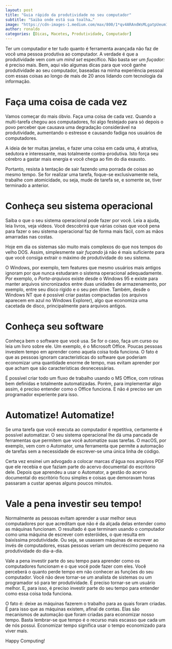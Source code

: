 ```yaml
---
layout: post
title: "Guia rápido da produtividade no seu computador"
subtitle: "Saiba onde está sua toalha…"
image: "https://cdn-images-1.medium.com/max/800/1*qv4ARAndWsMLgatpUeum1g.jpeg"
author: ronaldo
categories: [Dicas, Macetes, Produtividade, Computador]
---
```


Ter um computador e ter tudo quanto é ferramenta avançada não
faz de você uma pessoa produtiva ao computador. A verdade é que a
produtividade vem com um *mind set* específico. Não basta ser um
*fuçador:* é preciso mais. Bem, aqui vão algumas dicas para que você
ganhe produtividade ao seu computador, baseadas na minha experiência
pessoal com essas coisas ao longo de mais de 20 anos lidando com
tecnologia da informação.

# Faça uma coisa de cada vez

Vamos começar do mais óbvio. Faça uma coisa de cada vez. Quando a
multi-tarefa chegou aos computadores, foi algo festejado para só depois
o povo perceber que causava uma degradação considerável na
produtividade, aumentando o estresse e causando fadiga nos usuários de
computadores.

A ideia de ter muitas janelas, e fazer uma coisa em cada uma, é
atrativa, sedutora e interessante, mas totalmente contra-produtiva. Isto
força seu cérebro a gastar mais energia e você chega ao fim do dia
exausto.

Portanto, resista à tentação de sair fazendo uma porrada de coisas ao
mesmo tempo. Se for realizar uma tarefa, foque-se exclusivamente nela,
trabalhe com atomicidade, ou seja, mude de tarefa se, e somente se,
tiver terminado a anterior.

# Conheça seu sistema operacional

Saiba o que o seu sistema operacional pode fazer por você. Leia a ajuda,
leia livros, veja vídeos. Você descobrirá que várias coisas que você
pena para fazer o seu sistema operacional faz de forma mais fácil, com
as mãos amarradas nas costas.

Hoje em dia os sistemas são muito mais complexos do que nos tempos do
velho DOS. Assim, simplesmente sair *fuçando* já não é mais suficiente
para que você consiga extrair o máximo de produtividade do seu sistema.

O Windows, por exemplo, tem features que mesmo usuários mais antigos
ignoram por que nunca estudaram o sistema operacional adequadamente. Por
exemplo, o *Porta-arquivos* existe desde o Windows 95 e existe para
manter arquivos sincronizados entre duas unidades de armazenamento, por
exemplo, entre seu disco rígido e o seu pen drive. Também, desde o
Windows NT que é possível criar pastas compactadas (os arquivos aparecem
em azul no Windows Explorer), algo que economiza uma cacetada de disco,
principalmente para arquivos antigos.

# Conheça seu software

Conheça bem o software que você usa. Se for o caso, faça um curso ou
leia um livro sobre ele. Um exemplo, é o Microsoft Office. Poucas
pessoas investem tempo em aprender como aquela coisa toda funciona. O
fato é que as pessoas ignoram características do software que poderiam
economizar uma quantidade enorme de tempo, mas evitam aprender por que
acham que são características desnecessárias.

É possível criar todo um fluxo de trabalho usando o MS Office, com
rotinas bem definidas e totalmente automatizadas. Porém, para
implementar algo assim, é preciso entender como o Office funciona. E não
é preciso ser um programador experiente para isso.

# Automatize! Automatize!

Se uma tarefa que você executa ao computador é repetitiva, certamente é
possível automatizar. O seu sistema operacional lhe dá uma pancada de
ferramentas que permitem que você automatize suas tarefas. O macOS, por
exemplo, vem com o Automator, uma ferramenta que permite a automação de
tarefas sem a necessidade de escrever-se uma única linha de código.

Certa vez ensinei um advogado a colocar marcas d'água nos arquivos PDF
que ele recebia e que faziam parte do acervo documental do escritório
dele. Depois que aprendeu a usar o Automator, a gestão do acervo
documental do escritório ficou simples e coisas que demoravam horas
passaram a custar apenas alguns poucos minutos.

# Vale a pena investir seu tempo!

Normalmente as pessoas evitam aprender a usar melhor seus computadores
por que acreditam que não é da alçada delas entender como as máquinas
funcionam. O resultado é que terminam usando o computador como uma
máquina de escrever com esteróides, o que resulta em baixíssima
produtividade. Ou seja, se usassem máquinas de escrever ao invés de
computadores, essas pessoas veriam um decréscimo pequeno na
produtividade do dia-a-dia.

Vale a pena investir parte do seu tempo para aprender como os
computadores funcionam e o que você pode fazer com eles. Você perceberá
o quanto perde tempo em não conhecer as funções do seu computador. Você
não deve tornar-se um analista de sistemas ou um programador só para ter
produtividade. É preciso tornar-se um usuário melhor. E, para isso, é
preciso investir parte do seu tempo para entender como essa coisa toda
funciona.

O fato é: deixe as máquinas fazerem o trabalho para as quais foram
criadas. É para isso que as máquinas existem, afinal de contas. Elas são
mecanismos de automação que foram criadas para economizar nosso tempo.
Basta lembrar-se que tempo é o recurso mais escasso que cada um de nós
possui. Economizar tempo significa usar o tempo economizado para viver
mais.

Happy Computing!
